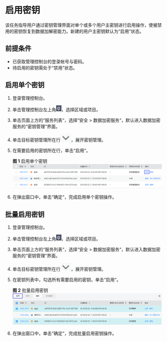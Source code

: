# 启用密钥<a name="dew_01_0029"></a>

该任务指导用户通过密钥管理界面对单个或多个用户主密钥进行启用操作，使被禁用的密钥恢复到数据加解密能力。新建的用户主密钥默认为“启用“状态。

## 前提条件<a name="section2256777914731"></a>

-   已获取管理控制台的登录帐号与密码。
-   待启用的密钥需处于“禁用“状态。

## 启用单个密钥<a name="section57181635141413"></a>

1.  登录管理控制台。
2.  单击管理控制台左上角![](figures/icon_region.png)，选择区域或项目。
3.  单击页面上方的“服务列表“，选择“安全  \>  数据加密服务“，默认进入数据加密服务的“密钥管理“界面。
4.  单击目标密钥管理所在行![](figures/icon_list.png)，展开密钥管理。
5.  在需要启用的密钥所在行，单击“启用“。

    **图 1**  启用单个密钥<a name="fig1172811359147"></a>  
    ![](figures/启用单个密钥.png "启用单个密钥")

6.  在弹出窗口中，单击“确定“，完成启用单个密钥操作。

## 批量启用密钥<a name="section1457952818154"></a>

1.  登录管理控制台。
2.  单击管理控制台左上角![](figures/icon_region.png)，选择区域或项目。
3.  单击页面上方的“服务列表“，选择“安全  \>  数据加密服务“，默认进入数据加密服务的“密钥管理“界面。
4.  单击目标密钥管理所在行![](figures/icon_list.png)，展开密钥管理。
5.  在密钥列表中，勾选所有需要启用的密钥，单击“启用“。

    **图 2**  批量启用密钥<a name="fig472893513147"></a>  
    ![](figures/批量启用密钥.png "批量启用密钥")

6.  在弹出窗口中，单击“确定“，完成批量启用密钥操作。

